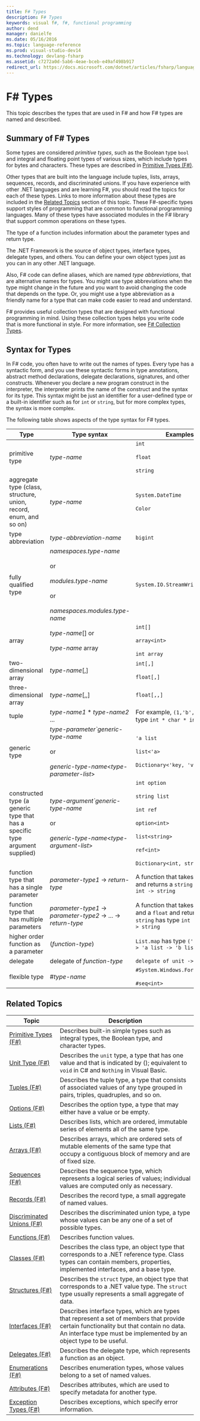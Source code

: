 ```yaml
---
title: F# Types
description: F# Types
keywords: visual f#, f#, functional programming
author: dend
manager: danielfe
ms.date: 05/16/2016
ms.topic: language-reference
ms.prod: visual-studio-dev14
ms.technology: devlang-fsharp
ms.assetid: c7272a0d-5ab6-4eae-bceb-e49af498b917
redirect_url: https://docs.microsoft.com/dotnet/articles/fsharp/language-reference/fsharp-types 
---
```


# F# Types

This topic describes the types that are used in F# and how F# types are named and described.


## Summary of F# Types
Some types are considered *primitive types*, such as the Boolean type `bool` and integral and floating point types of various sizes, which include types for bytes and characters. These types are described in [Primitive Types &#40;F&#35;&#41;](Primitive-Types-%5BFSharp%5D.md).

Other types that are built into the language include tuples, lists, arrays, sequences, records, and discriminated unions. If you have experience with other .NET languages and are learning F#, you should read the topics for each of these types. Links to more information about these types are included in the [Related Topics](https://msdn.microsoft.com/library/#rel) section of this topic. These F#-specific types support styles of programming that are common to functional programming languages. Many of these types have associated modules in the F# library that support common operations on these types.

The type of a function includes information about the parameter types and return type.

The .NET Framework is the source of object types, interface types, delegate types, and others. You can define your own object types just as you can in any other .NET language.

Also, F# code can define aliases, which are named *type abbreviations*, that are alternative names for types. You might use type abbreviations when the type might change in the future and you want to avoid changing the code that depends on the type. Or, you might use a type abbreviation as a friendly name for a type that can make code easier to read and understand.

F# provides useful collection types that are designed with functional programming in mind. Using these collection types helps you write code that is more functional in style. For more information, see [F&#35; Collection Types](FSharp-Collection-Types.md).


## Syntax for Types
In F# code, you often have to write out the names of types. Every type has a syntactic form, and you use these syntactic forms in type annotations, abstract method declarations, delegate declarations, signatures, and other constructs. Whenever you declare a new program construct in the interpreter, the interpreter prints the name of the construct and the syntax for its type. This syntax might be just an identifier for a user-defined type or a built-in identifier such as for `int` or `string`, but for more complex types, the syntax is more complex.

The following table shows aspects of the type syntax for F# types.



|Type|Type syntax|Examples|
|----|-----------|--------|
|primitive type|*type-name*|`int`<br /><br />`float`<br /><br />`string`|
|aggregate type (class, structure, union, record, enum, and so on)|*type-name*|`System.DateTime`<br /><br />`Color`|
|type abbreviation|*type-abbreviation-name*|`bigint`|
|fully qualified type|*namespaces.type-name*<br /><br />or<br /><br />*modules.type-name*<br /><br />or<br /><br />*namespaces.modules.type-name*|`System.IO.StreamWriter`|
|array|*type-name*[] or<br /><br />*type-name* array|`int[]`<br /><br />`array<int>`<br /><br />`int array`|
|two-dimensional array|*type-name*[,]|`int[,]`<br /><br />`float[,]`|
|three-dimensional array|*type-name*[,,]|`float[,,]`|
|tuple|*type-name1* &#42; *type-name2* ...|For example, `(1,'b',3)` has type `int * char * int`|
|generic type|*type-parameter`generic-type-name*<br /><br />or<br /><br />*generic-type-name*&lt;*type-parameter-list*&gt;|`'a list`<br /><br />`list<'a>`<br /><br />`Dictionary<'key, 'value>`|
|constructed type (a generic type that has a specific type argument supplied)|*type-argument`generic-type-name*<br /><br />or<br /><br />*generic-type-name*&lt;*type-argument-list*&gt;|`int option`<br /><br />`string list`<br /><br />`int ref`<br /><br />`option<int>`<br /><br />`list<string>`<br /><br />`ref<int>`<br /><br />`Dictionary<int, string>`|
|function type that has a single parameter|*parameter-type1* -&gt; *return-type*|A function that takes an `int` and returns a `string` has type `int -> string`|
|function type that has multiple parameters|*parameter-type1* -&gt; *parameter-type2* -&gt; ... -&gt; *return-type*|A function that takes an `int` and a `float` and returns a `string` has type `int -> float -> string`|
|higher order function as a parameter|(*function-type*)|`List.map` has type `('a -> 'b) -> 'a list -> 'b list`|
|delegate|delegate of *function-type*|`delegate of unit -> int`|
|flexible type|#*type-name*|`#System.Windows.Forms.Control`<br /><br />`#seq<int>`|

## Related Topics


|Topic|Description|
|-----|-----------|
|[Primitive Types &#40;F&#35;&#41;](Primitive-Types-%5BFSharp%5D.md)|Describes built-in simple types such as integral types, the Boolean type, and character types.|
|[Unit Type &#40;F&#35;&#41;](Unit-Type-%5BFSharp%5D.md)|Describes the `unit` type, a type that has one value and that is indicated by (); equivalent to `void` in C# and `Nothing` in Visual Basic.|
|[Tuples &#40;F&#35;&#41;](Tuples-%5BFSharp%5D.md)|Describes the tuple type, a type that consists of associated values of any type grouped in pairs, triples, quadruples, and so on.|
|[Options &#40;F&#35;&#41;](Options-%5BFSharp%5D.md)|Describes the option type, a type that may either have a value or be empty.|
|[Lists &#40;F&#35;&#41;](Lists-%5BFSharp%5D.md)|Describes lists, which are ordered, immutable series of elements all of the same type.|
|[Arrays &#40;F&#35;&#41;](Arrays-%5BFSharp%5D.md)|Describes arrays, which are ordered sets of mutable elements of the same type that occupy a contiguous block of memory and are of fixed size.|
|[Sequences &#40;F&#35;&#41;](Sequences-%5BFSharp%5D.md)|Describes the sequence type, which represents a logical series of values; individual values are computed only as necessary.|
|[Records &#40;F&#35;&#41;](Records-%5BFSharp%5D.md)|Describes the record type, a small aggregate of named values.|
|[Discriminated Unions &#40;F&#35;&#41;](Discriminated-Unions-%5BFSharp%5D.md)|Describes the discriminated union type, a type whose values can be any one of a set of possible types.|
|[Functions &#40;F&#35;&#41;](Functions-%5BFSharp%5D.md)|Describes function values.|
|[Classes &#40;F&#35;&#41;](Classes-%5BFSharp%5D.md)|Describes the class type, an object type that corresponds to a .NET reference type. Class types can contain members, properties, implemented interfaces, and a base type.|
|[Structures &#40;F&#35;&#41;](Structures-%5BFSharp%5D.md)|Describes the `struct` type, an object type that corresponds to a .NET value type. The `struct` type usually represents a small aggregate of data.|
|[Interfaces &#40;F&#35;&#41;](Interfaces-%5BFSharp%5D.md)|Describes interface types, which are types that represent a set of members that provide certain functionality but that contain no data. An interface type must be implemented by an object type to be useful.|
|[Delegates &#40;F&#35;&#41;](Delegates-%5BFSharp%5D.md)|Describes the delegate type, which represents a function as an object.|
|[Enumerations &#40;F&#35;&#41;](Enumerations-%5BFSharp%5D.md)|Describes enumeration types, whose values belong to a set of named values.|
|[Attributes &#40;F&#35;&#41;](Attributes-%5BFSharp%5D.md)|Describes attributes, which are used to specify metadata for another type.|
|[Exception Types &#40;F&#35;&#41;](Exception-Types-%5BFSharp%5D.md)|Describes exceptions, which specify error information.|